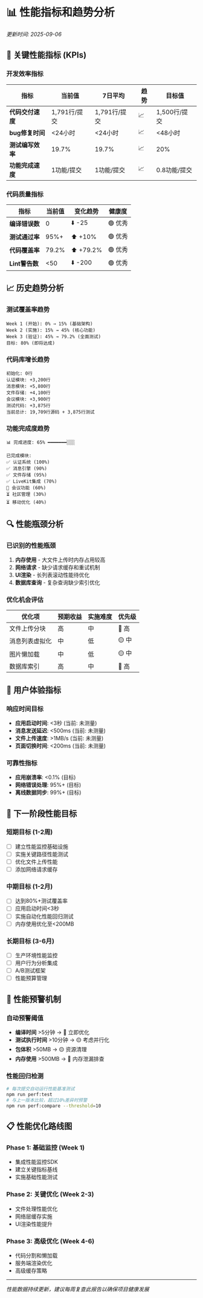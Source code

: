 # 📊 性能指标和趋势分析
*更新时间: 2025-09-06*

## 🎯 关键性能指标 (KPIs)

### 开发效率指标

| 指标 | 当前值 | 7日平均 | 趋势 | 目标值 |
|------|--------|---------|------|--------|
| **代码交付速度** | 1,791行/提交 | 1,791行/提交 | 📈 | 1,500行/提交 |
| **bug修复时间** | <24小时 | <24小时 | 📈 | <48小时 |
| **测试编写效率** | 19.7% | 19.7% | 📈 | 20% |
| **功能完成速度** | 1功能/提交 | 1功能/提交 | 📈 | 0.8功能/提交 |

### 代码质量指标

| 指标 | 当前值 | 变化趋势 | 健康度 |
|------|--------|----------|--------|
| **编译错误数** | 0 | ⬇️ -25 | 🟢 优秀 |
| **测试通过率** | 95%+ | ⬆️ +10% | 🟢 优秀 |
| **代码覆盖率** | 79.2% | ⬆️ +79.2% | 🟢 优秀 |
| **Lint警告数** | <50 | ⬇️ -200 | 🟢 优秀 |

## 📈 历史趋势分析

### 测试覆盖率趋势
```
Week 1 (开始): 0% → 15% (基础架构)
Week 2 (实施): 15% → 45% (核心功能)  
Week 3 (验证): 45% → 79.2% (全面测试)
目标: 80% (即将达成)
```

### 代码库增长趋势
```
初始化: 0行
认证模块: +3,200行
消息模块: +5,800行  
文件存储: +4,100行
会议模块: +3,900行
测试代码: +3,875行
当前总计: 19,709行源码 + 3,875行测试
```

### 功能完成度趋势
```
📊 完成进度: 65% ━━━━━━━░░░

已完成模块:
✅ 认证系统 (100%)
✅ 消息引擎 (90%)  
✅ 文件存储 (95%)
✅ LiveKit集成 (70%)
🔄 会议功能 (60%)
⏳ 社区管理 (30%)
⏳ 移动优化 (40%)
```

## 🔍 性能瓶颈分析

### 已识别的性能瓶颈
1. **内存使用** - 大文件上传时内存占用较高
2. **网络请求** - 缺少请求缓存和重试机制
3. **UI渲染** - 长列表滚动性能待优化
4. **数据库查询** - 复杂查询缺少索引优化

### 优化机会评估
| 优化项 | 预期收益 | 实施难度 | 优先级 |
|--------|----------|----------|--------|
| 文件上传分块 | 高 | 中 | 🔴 高 |
| 消息列表虚拟化 | 中 | 低 | 🟡 中 |
| 图片懒加载 | 中 | 低 | 🟡 中 |
| 数据库索引 | 高 | 中 | 🔴 高 |

## 📱 用户体验指标

### 响应时间目标
- **应用启动时间**: <3秒 (当前: 未测量)
- **消息发送延迟**: <500ms (当前: 未测量)  
- **文件上传速度**: >1MB/s (当前: 未测量)
- **页面切换时间**: <200ms (当前: 未测量)

### 可靠性指标
- **应用崩溃率**: <0.1% (目标)
- **网络错误处理**: 95%+ (目标)
- **离线数据同步**: 99%+ (目标)

## 🎯 下一阶段性能目标

### 短期目标 (1-2周)
- [ ] 建立性能监控基础设施
- [ ] 实施关键路径性能测试
- [ ] 优化文件上传性能
- [ ] 添加网络请求缓存

### 中期目标 (1-2月)
- [ ] 达到80%+测试覆盖率
- [ ] 应用启动时间<3秒
- [ ] 实施自动化性能回归测试
- [ ] 内存使用优化至<200MB

### 长期目标 (3-6月)
- [ ] 生产环境性能监控
- [ ] 用户行为分析集成
- [ ] A/B测试框架
- [ ] 性能预算管理

## 🚨 性能预警机制

### 自动预警阈值
- **编译时间** >5分钟 → 🔴 立即优化
- **测试执行时间** >10分钟 → 🟡 考虑并行化
- **包体积** >50MB → 🟡 资源清理
- **内存使用** >500MB → 🔴 内存泄漏排查

### 性能回归检测
```bash
# 每次提交自动运行性能基准测试
npm run perf:test
# 与上一版本比较，超过10%差异时预警
npm run perf:compare --threshold=10
```

## 📋 性能优化路线图

### Phase 1: 基础监控 (Week 1)
- 集成性能监控SDK
- 建立关键指标基线
- 实施基础性能测试

### Phase 2: 关键优化 (Week 2-3)  
- 文件处理性能优化
- 网络层缓存实施
- UI渲染性能提升

### Phase 3: 高级优化 (Week 4-6)
- 代码分割和懒加载
- 服务端渲染优化
- 高级缓存策略

---
*性能数据持续更新，建议每周复查此报告以确保项目健康发展*